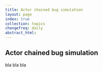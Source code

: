 ```yaml
---
title: Actor chained bug simulation 
layout: page
index: true
collection: topics
changefreq: daily
abstract_html:
---
```


## Actor chained bug simulation

bla bla bla
